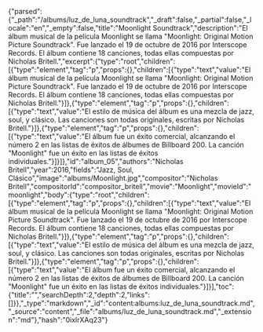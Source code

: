 {"parsed":{"_path":"/albums/luz_de_luna_soundtrack","_draft":false,"_partial":false,"_locale":"en","_empty":false,"title":"Moonlight Soundtrack","description":"El álbum musical de la película Moonlight se llama \"Moonlight: Original Motion Picture Soundtrack\". Fue lanzado el 19 de octubre de 2016 por Interscope Records. El álbum contiene 18 canciones, todas ellas compuestas por Nicholas Britell.","excerpt":{"type":"root","children":[{"type":"element","tag":"p","props":{},"children":[{"type":"text","value":"El álbum musical de la película Moonlight se llama \"Moonlight: Original Motion Picture Soundtrack\". Fue lanzado el 19 de octubre de 2016 por Interscope Records. El álbum contiene 18 canciones, todas ellas compuestas por Nicholas Britell."}]},{"type":"element","tag":"p","props":{},"children":[{"type":"text","value":"El estilo de música del álbum es una mezcla de jazz, soul, y clásico. Las canciones son todas originales, escritas por Nicholas Britell."}]},{"type":"element","tag":"p","props":{},"children":[{"type":"text","value":"El álbum fue un éxito comercial, alcanzando el número 2 en las listas de éxitos de álbumes de Billboard 200. La canción \"Moonlight\" fue un éxito en las listas de éxitos individuales."}]}]},"id":"album_05","authors":"Nicholas Britell","year":2016,"fields":"Jazz, Soul, Clásico","image":"albums/Moonlight.jpg","compositor":"Nicholas Britell","compositorId":"compositor_britell","movie":"Moonlight","movieId":"moonlight","body":{"type":"root","children":[{"type":"element","tag":"p","props":{},"children":[{"type":"text","value":"El álbum musical de la película Moonlight se llama \"Moonlight: Original Motion Picture Soundtrack\". Fue lanzado el 19 de octubre de 2016 por Interscope Records. El álbum contiene 18 canciones, todas ellas compuestas por Nicholas Britell."}]},{"type":"element","tag":"p","props":{},"children":[{"type":"text","value":"El estilo de música del álbum es una mezcla de jazz, soul, y clásico. Las canciones son todas originales, escritas por Nicholas Britell."}]},{"type":"element","tag":"p","props":{},"children":[{"type":"text","value":"El álbum fue un éxito comercial, alcanzando el número 2 en las listas de éxitos de álbumes de Billboard 200. La canción \"Moonlight\" fue un éxito en las listas de éxitos individuales."}]}],"toc":{"title":"","searchDepth":2,"depth":2,"links":[]}},"_type":"markdown","_id":"content:albums:luz_de_luna_soundtrack.md","_source":"content","_file":"albums/luz_de_luna_soundtrack.md","_extension":"md"},"hash":"0ixlrXAq23"}
